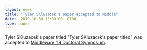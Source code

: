 ```yaml
---
layout: news
title: "Tyler SKluzacek's paper accepted to Middle"
date:  2019-10-30 13:00:00 -0700
type: paper
---
```

Tyler SKluzacek's paper titled "Tyler SKluzacek's paper titled" was accepted to [Middleware ’19 Doctoral Symposium](http://2019.middleware-conference.org/).
